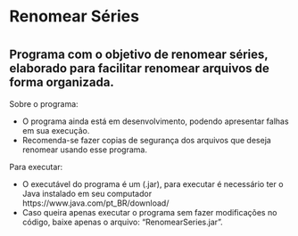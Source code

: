<h1>Renomear Séries<h1>

<h2>Programa com o objetivo de renomear séries, elaborado para facilitar renomear arquivos de forma organizada.</h2>

Sobre o programa:
<ul>
<li>O programa ainda está em desenvolvimento, podendo apresentar falhas em sua execução.</li>
<li>Recomenda-se fazer copias de segurança dos arquivos que deseja renomear usando esse programa.</li>
</ul>

Para executar:
<ul>
<li>O executável do programa é um (.jar), para executar é necessário ter o Java instalado em seu computador https://www.java.com/pt_BR/download/</li>
<li>Caso queira apenas executar o programa sem fazer modificações no código, baixe apenas o arquivo: “RenomearSeries.jar”.</li>
</ul>


